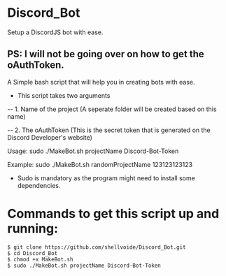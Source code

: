 # Discord_Bot
Setup a DiscordJS bot with ease.

## PS: I will not be going over on how to get the oAuthToken.

A Simple bash script that will help you in creating bots with ease.

- This script takes two arguments

-- 1. Name of the project (A seperate folder will be created based on this name)

-- 2. The oAuthToken (This is the secret token that is generated on the Discord Developer's website)

Usage: sudo ./MakeBot.sh projectName Discord-Bot-Token

Example: sudo ./MakeBot.sh randomProjectName 123123123123

- Sudo is mandatory as the program might need to install some dependencies.
  
  
# Commands to get this script up and running:
```
$ git clone https://github.com/shellvoide/Discord_Bot.git
$ cd Discord_Bot
$ chmod +x MakeBot.sh
$ sudo ./MakeBot.sh projectName Discord-Bot-Token
```
